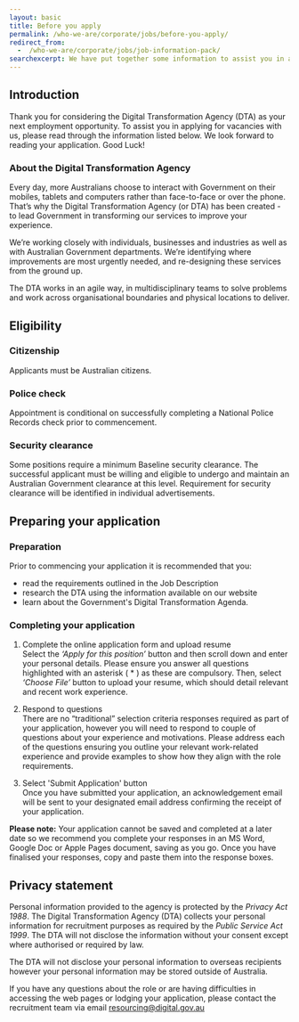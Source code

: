 ```yaml
---
layout: basic
title: Before you apply
permalink: /who-we-are/corporate/jobs/before-you-apply/
redirect_from:
  -  /who-we-are/corporate/jobs/job-information-pack/
searchexcerpt: We have put together some information to assist you in applying for vacancies with us as developers, user researchers, digital leaders and designers.
---
```

## Introduction

Thank you for considering the Digital Transformation Agency (DTA) as your next employment opportunity. To assist you in applying for vacancies with us, please read through the information listed below. We look forward to reading your application. Good Luck!

### About the Digital Transformation Agency

Every day, more Australians choose to interact with Government on their mobiles, tablets and computers rather than face-to-face or over the phone. That’s why the Digital Transformation Agency (or DTA) has been created - to lead Government in transforming our services to improve your experience.

We’re working closely with individuals, businesses and industries as well as with Australian Government departments. We’re identifying where improvements are most urgently needed, and re-designing these services from the ground up.

The DTA works in an agile way, in multidisciplinary teams to solve problems and work across organisational boundaries and physical locations to deliver.

## Eligibility

### Citizenship
Applicants must be Australian citizens. 

### Police check
Appointment is conditional on successfully completing a National Police Records check prior to commencement. 

### Security clearance
Some positions require a minimum Baseline security clearance. The successful applicant must be willing and eligible to undergo and maintain an Australian Government clearance at this level. Requirement for security clearance will be identified in individual advertisements.

## Preparing your application

### Preparation
Prior to commencing your application it is recommended that you:
* read the requirements outlined in the Job Description
* research the DTA using the information available on our website
* learn about the Government's Digital Transformation Agenda.

### Completing your application

1. Complete the online application form and upload resume<br>
  Select the *‘Apply for this position’* button and then scroll down and enter your personal details.  Please ensure you answer all questions highlighted with an asterisk ( * ) as these are compulsory. Then, select *‘Choose File’* button to upload your resume, which should detail relevant and recent work experience.
2. Respond to questions<br>
  There are no “traditional” selection criteria responses required as part of your application, however you will need to respond to couple of questions about your experience and motivations. Please address each of the questions ensuring you outline your relevant work-related experience and provide examples to show how they align with the role requirements. 

3. Select 'Submit Application' button<br>
  Once you have submitted your application, an acknowledgement email will be sent to your designated email address confirming the receipt of your application.

**Please note:** Your application cannot be saved and completed at a later date so we recommend you complete your responses in an MS Word, Google Doc or Apple Pages document, saving as you go. Once you have finalised your responses, copy and paste them into the response boxes. 

## Privacy statement

Personal information provided to the agency is protected by the *Privacy Act 1988*. The Digital Transformation Agency (DTA) collects your personal information for recruitment purposes as required by the *Public Service Act 1999*. The DTA will not disclose the information without your consent except where authorised or required by law. 

The DTA will not disclose your personal information to overseas recipients however your personal information may be stored outside of Australia. 

If you have any questions about the role or are having difficulties in accessing the web pages or lodging your application, please contact the recruitment team via email [resourcing@digital.gov.au](mailto:resourcing@digital.gov.au) 
